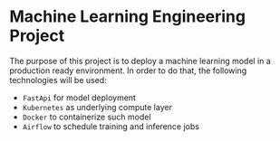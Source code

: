 # Machine Learning Engineering Project

The purpose of this project is to deploy a machine learning model in a production ready environment. In order to do that, the following technologies will be used:

* `FastApi` for model deployment
* `Kubernetes` as underlying compute layer
* `Docker` to containerize such model
* `Airflow` to schedule training and inference jobs